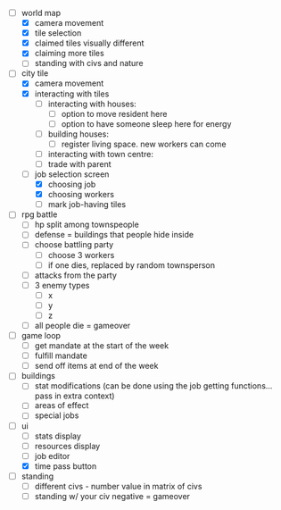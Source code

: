 - [ ] world map
	- [x] camera movement
	- [x] tile selection
	- [x] claimed tiles visually different
	- [x] claiming more tiles
	- [ ] standing with civs and nature
- [ ] city tile
	- [x] camera movement
	- [x] interacting with tiles
		- [ ] interacting with houses:
			- [ ] option to move resident here
			- [ ] option to have someone sleep here for energy
		- [ ] building houses:
			- [ ] register living space. new workers can come
		- [ ] interacting with town centre:
		- [ ] trade with parent
	- [ ] job selection screen
		- [x] choosing job
		- [x] choosing workers
		- [ ] mark job-having tiles
- [ ] rpg battle
	- [ ] hp split among townspeople
	- [ ] defense = buildings that people hide inside
	- [ ] choose battling party
		- [ ] choose 3 workers
		- [ ] if one dies, replaced by random townsperson
	- [ ] attacks from the party
	- [ ] 3 enemy types
		- [ ] x
		- [ ] y
		- [ ] z
	- [ ] all people die = gameover
- [ ] game loop
	- [ ] get mandate at the start of the week
	- [ ] fulfill mandate
	- [ ] send off items at end of the week
- [ ] buildings
	- [ ] stat modifications (can be done using the job getting functions... pass in extra context)
	- [ ] areas of effect
	- [ ] special jobs
- [ ] ui
	- [ ] stats display
	- [ ] resources display
	- [ ] job editor
	- [x] time pass button
- [ ] standing
	- [ ] different civs - number value in matrix of civs
	- [ ] standing w/ your civ negative = gameover